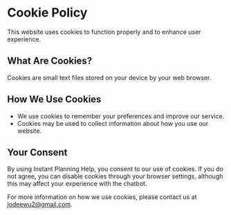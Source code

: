# Cookie Policy

This website uses cookies to function properly and to enhance user experience.

## What Are Cookies?
Cookies are small text files stored on your device by your web browser.

## How We Use Cookies
- We use cookies to remember your preferences and improve our service.
- Cookies may be used to collect information about how you use our website.

## Your Consent
By using Instant Planning Help, you consent to our use of cookies. If you do not agree, you can disable cookies through your browser settings, although this may affect your experience with the chatbot.

For more information on how we use cookies, please contact us at jodeewu2@gmail.com.
